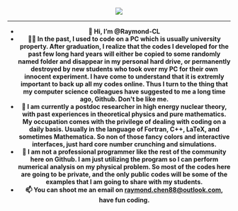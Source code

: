 <h4 align="center">
 
![](https://user-images.githubusercontent.com/70382532/138322189-2db8df52-9dcb-40a0-88a8-c365466bd33d.gif)

<hr>
  
- 👋 Hi, I’m @Raymond-CL
- 🙅‍♂️ In the past, I used to code on a PC which is usually university property. After graduation, I realize that the codes I developed for the past few long hard years will either be copied to some randomly named folder and disappear in my personal hard drive, or permanently destroyed by new students who took over my PC for their own innocent experiment. I have come to understand that it is extremly important to back up all my codes online. Thus I turn to the thing that my computer science colleagues have suggested to me a long time ago, Github. Don't be like me.
- 👀 I am currently a postdoc researcher in high energy nuclear theory, with past experiences in theoretical physics and pure mathematics. My occupation comes with the privilege of dealing with coding on a daily basis. Usually in the language of Fortran, C++, LaTeX, and sometimes Mathematica. So non of those fancy colors and interactive interfaces, just hard core number crunching and simulations.
- 🌱 I am not a professional programmer like the rest of the community here on Github. I am just utilizing the program so I can perform numerical analysis on my physical problem. So most of the codes here are going to be private, and the only public codes will be some of the examples that I am going to share with my students.
- 📫 You can shoot me an email on raymond.chen88@outlook.com, have fun coding.

<!---
Raymond-CL/Raymond-CL is a ✨ special ✨ repository because its `README.md` (this file) appears on your GitHub profile.
You can click the Preview link to take a look at your changes.
--->
